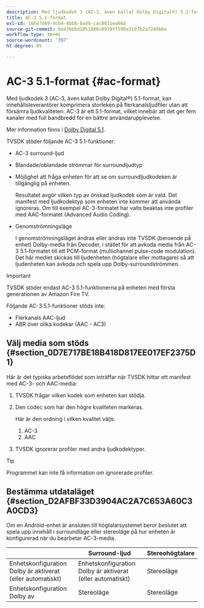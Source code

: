 ```yaml
---
description: Med ljudkodek 3 (AC-3, även kallat Dolby Digital®) 5.1-format, kan innehållsleverantörer komprimera storleken på flerkanalsljudfiler utan att försämra ljudkvaliteten. AC-3 är ett 5.1-format, vilket innebär att det ger fem kanaler med full bandbredd för en bättre användarupplevelse.
title: AC-3 5.1-format
exl-id: 16647d69-9cb4-4bb8-8ad9-cac8811ea66d
source-git-commit: be43bbbd1051886c8979ff590a3197b2a7249b6a
workflow-type: tm+mt
source-wordcount: '397'
ht-degree: 0%

---
```


# AC-3 5.1-format {#ac-format}

Med ljudkodek 3 (AC-3, även kallat Dolby Digital®) 5.1-format, kan innehållsleverantörer komprimera storleken på flerkanalsljudfiler utan att försämra ljudkvaliteten. AC-3 är ett 5.1-format, vilket innebär att det ger fem kanaler med full bandbredd för en bättre användarupplevelse.

Mer information finns i [Dolby Digital 5.1](https://www.dolby.com/us/en/technologies/dolby-digital.html).

TVSDK stöder följande AC-3 5.1-funktioner:

* AC-3 surround-ljud
* Blandade/oblandade strömmar för surroundljudtyp
* Möjlighet att fråga enheten för att se om surroundljudkodeken är tillgänglig på enheten.

   Resultatet avgör vilken typ av önskad ljudkodek som är vald. Det manifest med ljudkodektyp som enheten inte kommer att använda ignoreras. Om till exempel AC-3-formatet har valts beaktas inte profiler med AAC-formatet (Advanced Audio Coding).
* Genomströmningsläge

   I genomströmningsläget ändras eller ändras inte TVSDK (beroende på enhet) Dolby-media från Decoder, i stället för att avkoda media från AC-3 5.1-formatet till ett PCM-format (multichannel pulse-code modulation). Det här mediet skickas till ljudenheten (högtalare eller mottagare) så att ljudenheten kan avkoda och spela upp Dolby-surroundströmmen.

>[!IMPORTANT]
>
>TVSDK stöder endast AC-3 5.1-funktionerna på enheten med första generationen av Amazon Fire TV.

Följande AC-3 5.1-funktioner stöds inte:

* Flerkanals AAC-ljud
* ABR över olika kodekar (AAC - AC3)

## Välj media som stöds {#section_0D7E717BE18B418D817EE017EF2375D1}

Här är det typiska arbetsflödet som inträffar när TVSDK hittar ett manifest med AC-3- och AAC-media:

1. TVSDK frågar vilken kodek som enheten kan stödja.
1. Den codec som har den högre kvaliteten markeras.

   Här är den ordning i vilken kvalitet väljs:

   1. AC-3
   1. AAC

1. TVSDK ignorerar profiler med andra ljudkodektyper.

>[!TIP]
>
>Programmet kan inte få information om ignorerade profiler.

## Bestämma utdataläget {#section_D2AFBF33D3904AC2A7C653A60C3A0CD3}

Om en Android-enhet är ansluten till högtalarsystemet beror beslutet att spela upp innehåll i surroundläge eller stereoläge på hur enheten är konfigurerad när du bearbetar AC-3-media.

|  | Surround-ljud | Stereohögtalare |
|---|---|---|
| Enhetskonfiguration Dolby är aktiverat (eller automatiskt) | Enhetskonfiguration Dolby är aktiverat (eller automatiskt) | Stereoläge |
| Enhetskonfiguration Dolby av | Stereoläge | Stereoläge |
